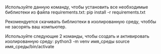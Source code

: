 Используйте данную команду, чтобы установить все необходимые библиотеки из файла requirements.txt:
pip install -r requirements.txt

Рекомендуется скачивать библиотеки в изолированную среду, чтоббы не засорять ваш компьютер. 

Используйте следующие 2 команды, чтобы создать и активировать изолированную среду:
python3 -m venv имя_среды
source имя_среды/bin/activate
